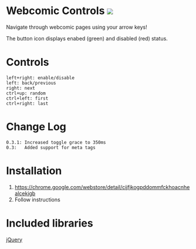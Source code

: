Webcomic Controls [![](http://badgr.co/gittip/rummik.png)](https://www.gittip.com/rummik/)
=================
Navigate through webcomic pages using your arrow keys!

The button icon displays enabed (green) and disabled (red) status.


Controls
========
    left+right: enable/disable
    left: back/previous
    right: next
    ctrl+up: random
    ctrl+left: first
    ctrl+right: last


Change Log
==========
    0.3.1: Increased toggle grace to 350ms
    0.3:   Added support for meta tags


Installation
============
1. https://chrome.google.com/webstore/detail/cijfjkogpddommfckhoacnhealcekjgb
2. Follow instructions


Included libraries
=======
[jQuery](http://jquery.com/)
